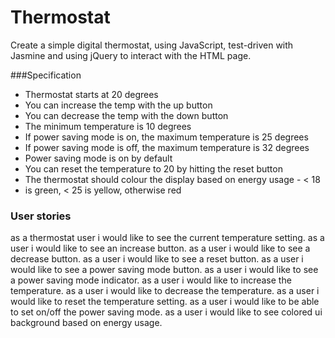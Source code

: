 # Thermostat

Create a simple digital thermostat, using JavaScript, test-driven with Jasmine and using jQuery to interact with the HTML page.

###Specification

  * Thermostat starts at 20 degrees
  * You can increase the temp with the up button
  * You can decrease the temp with the down button
  * The minimum temperature is 10 degrees
  * If power saving mode is on, the maximum temperature is 25 degrees
  * If power saving mode is off, the maximum temperature is 32 degrees
  * Power saving mode is on by default
  * You can reset the temperature to 20 by hitting the reset button
  * The thermostat should colour the display based on energy usage - < 18
  * is green, < 25 is yellow, otherwise red

### User stories

as a thermostat user i would like to see the current temperature setting.
as a user i would like to see an increase button.
as a user i would like to see a decrease button.
as a user i would like to see a reset button.
as a user i would like to see a power saving mode button.
as a user i would like to see a power saving mode indicator.
as a user i would like to increase the temperature.
as a user i would like to decrease the temperature.
as a user i would like to reset the temperature setting.
as a user i would like to be able to set on/off the power saving mode.
as a user i would like to see colored ui background based on energy usage.